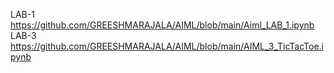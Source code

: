  LAB-1  https://github.com/GREESHMARAJALA/AIML/blob/main/Aiml_LAB_1.ipynb
 LAB-3  https://github.com/GREESHMARAJALA/AIML/blob/main/AIML_3_TicTacToe.ipynb
